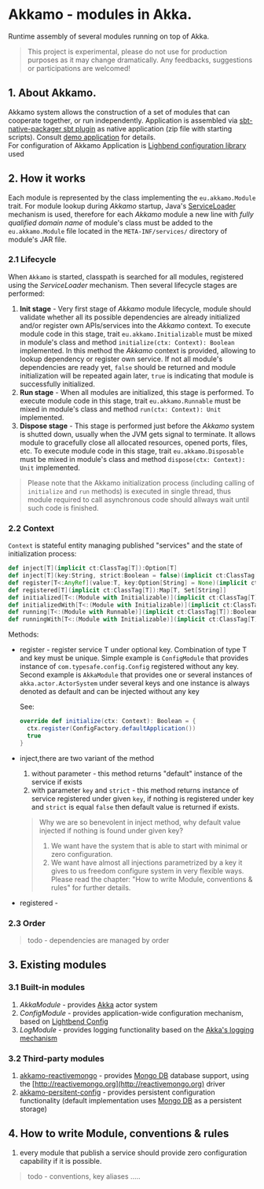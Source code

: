 # Akkamo - modules in Akka.
Runtime assembly of several modules running on top of Akka.
> This project is experimental, please do not use for production purposes as it may change dramatically. Any feedbacks, suggestions or participations are welcomed!

## 1. About Akkamo.
Akkamo system allows the construction of a set of modules that can cooperate together, or run independently.
Application is assembled via [sbt-native-packager sbt plugin](https://github.com/sbt/sbt-native-packager)
as native application (zip file with starting scripts). Consult [demo application](https://github.com/akkamo/akkamo-demo) for details.<br/>
For configuration of Akkamo Application is [Lighbend configuration library](https://github.com/typesafehub/config) used

## 2. How it works
Each module is represented by the class implementing the `eu.akkamo.Module` trait. For module lookup during _Akkamo_ startup, Java's [ServiceLoader](https://docs.oracle.com/javase/8/docs/api/java/util/ServiceLoader.html) mechanism is used, therefore for each _Akkamo_ module a new line with _fully qualified domain name_ of module's class must be added to the `eu.akkamo.Module` file located in the `META-INF/services/` directory of module's JAR file.

### 2.1 Lifecycle

When `Akkamo` is started, classpath is searched for all modules, registered using the _ServiceLoader_ mechanism. Then several lifecycle stages are performed:

1. __Init stage__ - Very first stage of _Akkamo_ module lifecycle, module should validate whether all its possible dependencies are already initialized and/or register own APIs/services into the _Akkamo_ context. To execute module code in this stage, trait `eu.akkamo.Initializable` must be mixed in module's class and method `initialize(ctx: Context): Boolean` implemented. In this method the _Akkamo_ context is provided, allowing to lookup dependency or register own service. If not all module's dependencies are ready yet, `false` should be returned and module initialization will be repeated again later, `true` is indicating that module is successfully initialized.
2. __Run stage__ - When all modules are initialized, this stage is performed. To execute module code in this stage, trait `eu.akkamo.Runnable` must be mixed in module's class and method `run(ctx: Context): Unit` implemented.
3. __Dispose stage__ - This stage is performed just before the _Akkamo_ system is shutted down, usually when the JVM gets signal to terminate. It allows module to gracefully close all allocated resources, opened ports, files, etc. To execute module code in this stage, trait `eu.akkamo.Disposable` must be mixed in module's class and method `dispose(ctx: Context): Unit` implemented.

> Please note that the Akkamo initialization process (including calling of `initialize` and `run` methods) is executed in single thread, thus module required to call asynchronous code should allways wait until such code is finished.

### 2.2 Context
`Context` is stateful entity managing published "services" and the state of initialization process:
```Scala
def inject[T](implicit ct:ClassTag[T]):Option[T]
def inject[T](key:String, strict:Boolean = false)(implicit ct:ClassTag[T]):Option[T]
def register[T<:AnyRef](value:T, key:Option[String] = None)(implicit ct:ClassTag[T])
def registered[T](implicit ct:ClassTag[T]):Map[T, Set[String]]
def initialized[T<:(Module with Initializable)](implicit ct:ClassTag[T]):Boolean
def initializedWith[T<:(Module with Initializable)](implicit ct:ClassTag[T]):With
def running[T<:(Module with Runnable)](implicit ct:ClassTag[T]):Boolean
def runningWith[T<:(Module with Initializable)](implicit ct:ClassTag[T]):With
```
Methods:
* register - register service T under optional key. Combination of type T and key must be unique.
Simple example is `ConfigModule` that provides instance of `com.typesafe.config.Config` registered without any key.
Second example is `AkkaModule` that provides one or several instances of `akka.actor.ActorSystem` under several keys and
one instance is always denoted as default and can be injected without any key

	See:
	```Scala
	override def initialize(ctx: Context): Boolean = {
	  ctx.register(ConfigFactory.defaultApplication())
	  true
	}
	```
* inject,there are two variant of the method
	1. without parameter - this method returns "default" instance of the service if exists
	2. with parameter `key` and `strict` - this method returns instance of service registered under given `key`,
	if nothing is registered under key and `strict` is equal `false` then default value is returned if exists.

	> Why we are so benevolent in inject method, why default value injected if nothing is found under given key?
	> 1. We want have the system that is able to start with minimal or zero configuration.
	> 2. We want have almost all injections parametrized by a key it gives to us freedom configure system in very flexible ways.
	> Please read the chapter: "How to write Module, conventions & rules" for further details.
* registered -


### 2.3 Order
>todo - dependencies are managed by order

## 3. Existing modules

### 3.1 Built-in modules
1. _AkkaModule_ - provides [Akka](http://akka.io) actor system
2. _ConfigModule_ - provides application-wide configuration mechanism, based on [Lightbend Config](https://github.com/typesafehub/config)
3. _LogModule_ - provides logging functionality based on the [Akka's logging mechanism](http://doc.akka.io/docs/akka/2.4.6/scala/logging.html)

### 3.2 Third-party modules
1. [akkamo-reactivemongo](https://github.com/akkamo/akkamo-reactivemongo) - provides [Mongo DB](https://www.mongodb.com) database support, using the [http://reactivemongo.org](http://reactivemongo.org) driver
2. [akkamo-persitent-config](https://github.com/akkamo/akkamo-persistent-config) - provides persistent configuration functionality (default implementation uses [Mongo DB](https://www.mongodb.com) as a persistent storage)

## 4. How to write Module, conventions & rules
1. every module that publish a service should provide zero configuration capability if it is possible.
> todo - conventions, key aliases .....

